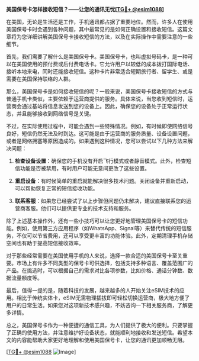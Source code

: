 **美国保号卡怎样接收短信？——让您的通讯无忧[[TG💪+ @esim1088](https://t.me/s/esim1088)]**

在美国，无论是生活还是工作，手机通讯都占据了重要地位。然而，许多人在使用美国保号卡时会遇到各种问题，其中最常见的是如何正确设置和接收短信。这篇文章将为您详细讲解美国保号卡接收短信的方法，以及在实际操作中需要注意的一些细节。

首先，我们需要了解什么是美国保号卡。美国保号卡，也叫虚拟号码卡，是一种可以在美国使用的预付费或后付费电话卡。它允许用户以较低的成本拨打国际电话、接听本地来电，同时还能接收短信。这种卡片非常适合短期旅行者、留学生、或是需要在美国保持联络的人群。

那么，美国保号卡是如何接收短信的呢？一般来说，美国保号卡接收短信的方式与普通手机卡类似，主要依赖于运营商提供的服务。具体来说，当您收到短信时，运营商会通过基站将信息发送到您的设备上。因此，确保您的设备处于正常运行状态，并且能够接收到网络信号是关键。

不过，在实际使用过程中，可能会遇到一些特殊情况。例如，有时候即使网络信号良好，短信仍然无法及时到达。这可能是由于运营商的服务质量、设备设置问题，或者是网络拥塞等原因造成的。如果遇到这种情况，您可以尝试以下几种方法来解决问题：

1. **检查设备设置**：确保您的手机没有开启飞行模式或者静音模式。此外，检查短信功能是否被禁用，有时用户可能无意间更改了这些设置。

2. **重启设备**：有时候简单的重启就能解决很多技术问题。关闭设备并重新启动，可以帮助恢复正常的短信接收功能。

3. **联系客服**：如果您已经尝试了以上步骤但问题仍未解决，建议直接联系您的运营商客服。他们可以提供更专业的技术支持和服务。

除了上述基本操作外，还有一些小技巧可以让您更好地管理美国保号卡的短信功能。例如，使用第三方应用程序（如WhatsApp、Signal等）来替代传统的短信服务，不仅可以节省费用，还可以享受更丰富的功能体验。此外，定期清理手机存储空间也有助于提高短信接收效率。

对于那些经常需要在美国使用手机的人来说，选择一款合适的美国保号卡至关重要。市场上有许多不同类型的保号卡可供选择，包括支持多种语言、覆盖范围广的产品。在挑选时，可以根据自己的需求对比各项参数，比如价格、通话分钟数、数据流量额度等。

最后，值得一提的是，随着科技的发展，越来越多的人开始关注eSIM技术的应用。相比于传统实体卡，eSIM无需物理插拔即可轻松切换运营商，极大地方便了用户的日常生活。如果您对这项新技术感兴趣，不妨咨询一下相关服务商，了解更多详情。

总之，美国保号卡作为一种便捷的通信工具，为人们提供了极大的便利。只要掌握了正确的使用方法，并注意维护好设备状态，就能顺利地接收和发送短信。希望本文的内容能帮助大家更好地理解和使用美国保号卡，让您的通讯更加顺畅无阻。

[[TG💪+ @esim1088](https://t.me/s/esim1088) ![Image](https://i.postimg.cc/4NQfJmqS/Snipaste-2025-05-13-00-14-12.png)]